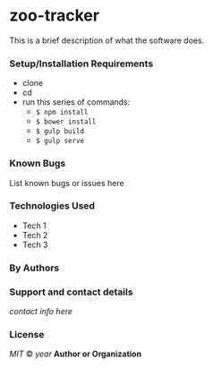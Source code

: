 # zoo-tracker
This is a brief description of what the software does.

### Setup/Installation Requirements
* clone <link to repo>
* cd <local repo>
* run this series of commands:
  * `$ npm install`
  * `$ bower install`
  * `$ gulp build`
  * `$ gulp serve`

### Known Bugs
List known bugs or issues here

### Technologies Used
* Tech 1
* Tech 2
* Tech 3

### By Authors

### Support and contact details

_contact info here_
### License
_MIT_ &copy; _year_ **Author or Organization**

